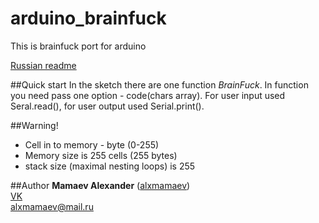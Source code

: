 # arduino_brainfuck
This is brainfuck port for arduino

[Russian readme](/README_RU.md")

##Quick start
In the sketch there are one function *BrainFuck*. In function you need pass one option - code(chars array). For user input used Seral.read(), for user output used Serial.print().

##Warning!
* Cell in to memory - byte (0-255)
* Memory size is 255 cells (255 bytes)
* stack size (maximal nesting loops) is 255

##Author
**Mamaev Alexander** ([alxmamaev](https://alxmamaev.github.io/))
<br>[VK](https://new.vk.com/alxmamaev)
<br>alxmamaev@mail.ru
